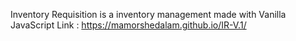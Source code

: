 Inventory Requisition is a inventory management made with Vanilla JavaScript
Link : https://mamorshedalam.github.io/IR-V.1/
